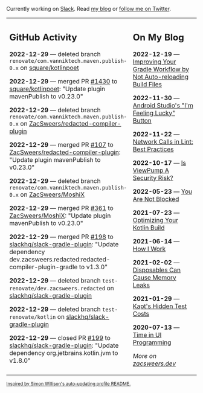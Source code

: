 Currently working on [Slack](https://slack.com/). Read [my blog](https://zacsweers.dev/) or [follow me on Twitter](https://twitter.com/ZacSweers).

<table><tr><td valign="top" width="60%">

## GitHub Activity
<!-- githubActivity starts -->
**2022-12-29** — deleted branch `renovate/com.vanniktech.maven.publish-0.x` on [square/kotlinpoet](https://github.com/square/kotlinpoet)

**2022-12-29** — merged PR [#1430](https://github.com/square/kotlinpoet/pull/1430) to [square/kotlinpoet](https://github.com/square/kotlinpoet): "Update plugin mavenPublish to v0.23.0"

**2022-12-29** — deleted branch `renovate/com.vanniktech.maven.publish-0.x` on [ZacSweers/redacted-compiler-plugin](https://github.com/ZacSweers/redacted-compiler-plugin)

**2022-12-29** — merged PR [#107](https://github.com/ZacSweers/redacted-compiler-plugin/pull/107) to [ZacSweers/redacted-compiler-plugin](https://github.com/ZacSweers/redacted-compiler-plugin): "Update plugin mavenPublish to v0.23.0"

**2022-12-29** — deleted branch `renovate/com.vanniktech.maven.publish-0.x` on [ZacSweers/MoshiX](https://github.com/ZacSweers/MoshiX)

**2022-12-29** — merged PR [#361](https://github.com/ZacSweers/MoshiX/pull/361) to [ZacSweers/MoshiX](https://github.com/ZacSweers/MoshiX): "Update plugin mavenPublish to v0.23.0"

**2022-12-29** — merged PR [#198](https://github.com/slackhq/slack-gradle-plugin/pull/198) to [slackhq/slack-gradle-plugin](https://github.com/slackhq/slack-gradle-plugin): "Update dependency dev.zacsweers.redacted:redacted-compiler-plugin-gradle to v1.3.0"

**2022-12-29** — deleted branch `test-renovate/dev.zacsweers.redacted` on [slackhq/slack-gradle-plugin](https://github.com/slackhq/slack-gradle-plugin)

**2022-12-29** — deleted branch `test-renovate/kotlin` on [slackhq/slack-gradle-plugin](https://github.com/slackhq/slack-gradle-plugin)

**2022-12-29** — closed PR [#199](https://github.com/slackhq/slack-gradle-plugin/pull/199) to [slackhq/slack-gradle-plugin](https://github.com/slackhq/slack-gradle-plugin): "Update dependency org.jetbrains.kotlin.jvm to v1.8.0"
<!-- githubActivity ends -->
</td><td valign="top" width="40%">

## On My Blog
<!-- blog starts -->
**2022-12-19** — [Improving Your Gradle Workflow by Not Auto-reloading Build Files](https://www.zacsweers.dev/improving-your-workflow-by-not-auto-reloading-build-files/)

**2022-11-30** — [Android Studio's "I'm Feeling Lucky" Button](https://www.zacsweers.dev/android-studios-im-feeling-lucky-button/)

**2022-11-22** — [Network Calls in Lint: Best Practices](https://www.zacsweers.dev/network-calls-in-lint-best-practices/)

**2022-10-17** — [Is ViewPump A Security Risk?](https://www.zacsweers.dev/is-viewpump-a-security-risk/)

**2022-05-23** — [You Are Not Blocked](https://www.zacsweers.dev/you-are-not-blocked/)

**2021-07-23** — [Optimizing Your Kotlin Build](https://www.zacsweers.dev/optimizing-your-kotlin-build/)

**2021-06-14** — [How I Work](https://www.zacsweers.dev/how-i-work/)

**2021-02-02** — [Disposables Can Cause Memory Leaks](https://www.zacsweers.dev/disposables-can-cause-memory-leaks/)

**2021-01-29** — [Kapt's Hidden Test Costs](https://www.zacsweers.dev/kapts-hidden-test-costs/)

**2020-07-13** — [Time in UI Programming](https://www.zacsweers.dev/time-in-ui/)
<!-- blog ends -->
_More on [zacsweers.dev](https://zacsweers.dev/)_
</td></tr></table>

<sub><a href="https://simonwillison.net/2020/Jul/10/self-updating-profile-readme/">Inspired by Simon Willison's auto-updating profile README.</a></sub>